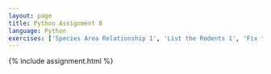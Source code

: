 ```yaml
---
layout: page
title: Python Assignment 8
language: Python
exercises: ['Species Area Relationship 1', 'List the Rodents 1', 'Fix the Code 1', 'Fix the Code 2']
---
```


{% include assignment.html %}
